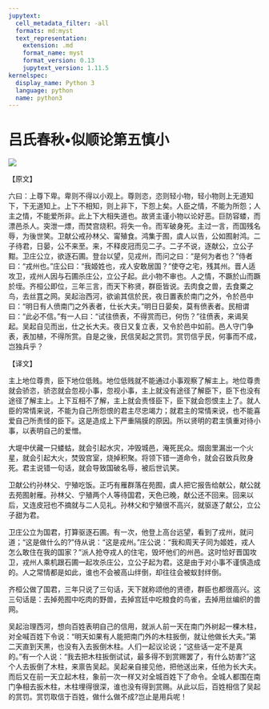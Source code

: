 ```yaml
---
jupytext:
  cell_metadata_filter: -all
  formats: md:myst
  text_representation:
    extension: .md
    format_name: myst
    format_version: 0.13
    jupytext_version: 1.11.5
kernelspec:
  display_name: Python 3
  language: python
  name: python3
---
```

# 吕氏春秋&#8226;似顺论第五慎小

![](image/cover.jpg)

【原文】

六曰：上尊下卑。卑则不得以小观上。尊则恣，恣则轻小物，轻小物则上无道知下，下无道知上。上下不相知，则上非下，下怨上矣。人臣之情，不能为所怨；人主之情，不能爱所非。此上下大相失道也。故贤主谨小物以论好恶。巨防容蝼，而漂邑杀人。突泄一熛，而焚宫烧积。将失一令。而军破身死。主过一言，而国残名辱，为後世笑。卫献公戒孙林父、甯殖食。鸿集于囿，虞人以告，公如囿射鸿。二子待君，日晏，公不来至。来，不释皮冠而见二子。二子不说，逐献公，立公子黚。卫庄公立，欲逐石圃。登台以望，见戎州，而问之曰：“是何为者也？”侍者曰：“戎州也。”庄公曰：“我姬姓也，戎人安敢居国？”使夺之宅，残其州。晋人适攻卫，戎州人因与石圃杀庄公，立公子起。此小物不审也。人之情，不蹶於山而蹶於垤。齐桓公即位，三年三言，而天下称贤，群臣皆说。去肉食之兽，去食粟之鸟，去丝罝之网。吴起治西河，欲谕其信於民，夜日置表於南门之外，令於邑中曰：“明日有人偾南门之外表者，仕长大夫。”明日日晏矣，莫有偾表者。民相谓曰：“此必不信。”有一人曰：“试往偾表，不得赏而已，何伤？”往偾表，来谒吴起。吴起自见而出，仕之长大夫。夜日又复立表，又令於邑中如前。邑人守门争表，表加植，不得所赏。自是之後，民信吴起之赏罚。赏罚信乎民，何事而不成，岂独兵乎？

【译文】

主上地位尊贵，臣下地位低贱。地位低贱就不能通过小事观察了解主上。地位尊贵就会骄恣，骄恣就会忽视小事，忽视小事，主上就没有途径了解臣下，臣下也没有途径了解主上。上下互相不了解，主上就会责怪臣下，臣下就会怨恨主上了。就人臣的常情来说，不能为自己所怨恨的君主尽忠竭力；就君主的常情来说，也不能喜爱自己所责怪的臣下。这是造成上下严重隔膜的原因。所以贤明的君主慎重对待小事，以表明自己的爱憎。

大堤中伏藏一只蝼蛄，就会引起水灾，冲毁城邑，淹死民众。烟囱里漏出一个火星，就会引起大火，焚毁宫室，烧掉积聚。将领下错一道命令，就会召致兵败身死。君主说错一句话，就会导致国破名辱，被后世讥笑。

卫献公约孙林父、宁殖吃饭。正巧有雁群落在苑囿，虞人把它报告给献公，献公就去苑囿射雁。孙林父、宁殖两个人等待国君，天色已晚，献公还不回来。回来以后，又连皮冠也不摘就与二人见礼。孙林父和宁殖很不高兴，就驱逐了献公，立公子甜为君。

卫庄公立为国君，打算驱逐石圃。有一次，他登上高台远望，看到了戎州，就问道；“这是做什么的?”侍从说：“这是戎州。”庄公说：“我和周天子同为姬姓，戎人怎么敢住在我的国家？”派人抢夺戎人的住宅，毁坏他们的州邑。这时恰好晋国攻卫，戎州人乘机跟石圃一起攻杀庄公，立公子起为君。这是由于对小事不谨慎造成的。人之常情都是如此，谁也不会被高山绊倒，却往往会被蚁封绊倒。

齐桓公做了国君，三年只说了三句话，天下就称颂他的贤德，群臣也都很高兴。这三句话是：去掉苑囿中吃肉的野兽，去掉宫廷中吃粮食的鸟雀，去掉用丝编织的兽网。

吴起治理西河，想向百姓表明自己的信用，就派人前一天在南门外树起一棵木柱，对全喊百姓下令说：“明天如果有人能把南门外的木柱扳倒，就让他做长大夫。”第二天直到天黑，也没有入去扳倒木柱。人们一起议论说；“这些话一定不是真的。”有一个人说：“我去把木柱扳倒试试，最多得不到赏赐罢了，有什么妨害?”这个人去扳倒了木柱，来禀告吴起。吴起亲自接见他，把他送出来，任他为长大夫。而后又在前一天立起木柱，象前一次一样又对全城百姓下了命令。全城人都围在南门争相去扳木柱，木柱埋得很深，谁也没有得到赏赐。从此以后，百姓相信了吴起的赏罚。赏罚取信于百姓，做什么做不成?岂止是用兵呢！



